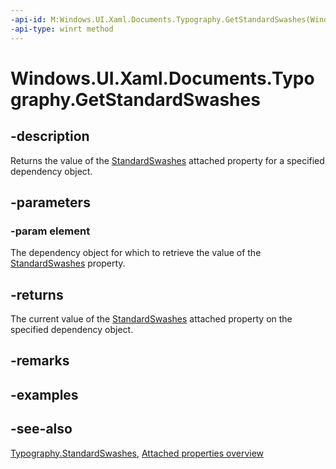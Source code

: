 ```yaml
---
-api-id: M:Windows.UI.Xaml.Documents.Typography.GetStandardSwashes(Windows.UI.Xaml.DependencyObject)
-api-type: winrt method
---
```


<!-- Method syntax
public int GetStandardSwashes(Windows.UI.Xaml.DependencyObject element)
-->

# Windows.UI.Xaml.Documents.Typography.GetStandardSwashes

## -description
Returns the value of the [StandardSwashes](typography_standardswashes.md) attached property for a specified dependency object.



## -parameters
### -param element
The dependency object for which to retrieve the value of the [StandardSwashes](typography_standardswashes.md) property.

## -returns
The current value of the [StandardSwashes](typography_standardswashes.md) attached property on the specified dependency object.

## -remarks

## -examples

## -see-also

[Typography.StandardSwashes](typography_standardswashes.md), [Attached properties overview](/windows/uwp/xaml-platform/attached-properties-overview)
